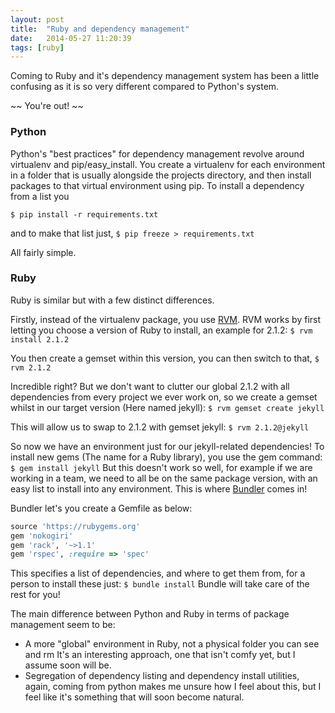 ```yaml
---
layout: post
title:  "Ruby and dependency management"
date:   2014-05-27 11:20:39
tags: [ruby]
---
```



Coming to Ruby and it's dependency management system has been a little confusing
as it is so very different compared to Python's system.

~~ You're out! ~~

### Python

Python's "best practices" for dependency management revolve around virtualenv
and pip/easy_install. You create a virtualenv for each environment in a folder
that is usually alongside the projects directory, and then install packages
to that virtual environment using pip. To install a dependency from a  list you

``` $ pip install -r requirements.txt ```

and to make that list just,
``` $ pip freeze > requirements.txt ```

All fairly simple.

### Ruby
Ruby is similar but with a few distinct differences.

Firstly, instead of the virtualenv package, you use [RVM](http://rvm.io).
RVM works by first letting you choose a version of Ruby to install, an example 
for 2.1.2:
``` $ rvm install 2.1.2 ```

You then create a gemset within this version, you can then switch to that,
``` $ rvm 2.1.2 ```

Incredible right? But we don't want to clutter our global 2.1.2 with all
dependencies from every project we ever work on, so we create a gemset whilst
in our target version (Here named jekyll):
``` $ rvm gemset create jekyll ```


This will allow us to swap to 2.1.2 with gemset jekyll:
``` $ rvm 2.1.2@jekyll ```


So now we have an environment just for our jekyll-related dependencies!
To install new gems (The name for a Ruby library), you use the gem command:
``` $ gem install jekyll ```
But this doesn't work so well, for example if we are working in a team, we need
to all be on the same package version, with an easy list to install into any
environment. This is where [Bundler](http://bundler.io) comes in!

Bundler let's you create a Gemfile as below:

~~~ ruby
source 'https://rubygems.org'
gem 'nokogiri'
gem 'rack', '~>1.1'
gem 'rspec', :require => 'spec'
~~~

This specifies a list of dependencies, and where to get them from, for a person
to install these just:
``` $ bundle install ```
Bundle will take care of the rest for you!

The main difference between Python and Ruby in terms of package management
seem to be:

* A more "global" environment in Ruby, not a physical folder you can see and rm
    It's an interesting approach, one that isn't comfy yet, but I assume soon
    will be.
* Segregation of dependency listing and dependency install utilities, again,
    coming from python makes me unsure how I feel about this, but I feel like
    it's something that will soon become natural.
